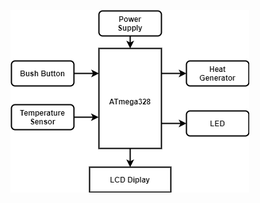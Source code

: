 ![usercase](https://github.com/Dinesh110399/Stepin_Seat_Temperature/blob/661595a6f860c45671261d3ab4dcd9b46dc3486e/2_Architectures/BlockDiagram.png)
